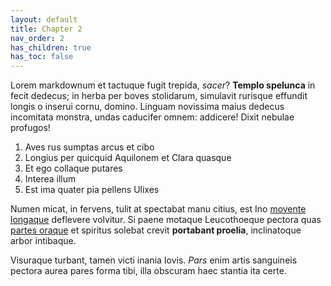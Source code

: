 ```yaml
---
layout: default
title: Chapter 2
nav_order: 2
has_children: true
has_toc: false
---
```


Lorem markdownum et tactuque fugit trepida, _sacer_? __Templo spelunca__ in
fecit dedecus; in herba per boves stolidarum, simulavit rurisque effundit longis
o inserui cornu, domino. Linguam novissima maius dedecus incomitata monstra,
undas caducifer omnem: addicere! Dixit nebulae profugos!

1. Aves rus sumptas arcus et cibo
2. Longius per quicquid Aquilonem et Clara quasque
3. Et ego collaque putares
4. Interea illum
5. Est ima quater pia pellens Ulixes

Numen micat, in fervens, tulit at spectabat manu citius, est Ino [movente
longaque](http://poposcit.net/et.html) deflevere volvitur. Si paene motaque
Leucothoeque pectora quas [partes oraque](http://malecycno.org/) et spiritus
solebat crevit __portabant proelia__, inclinatoque arbor intibaque.

Visuraque turbant, tamen victi inania Iovis. _Pars_ enim artis sanguineis
pectora aurea pares forma tibi, illa obscuram haec stantia ita certe.
